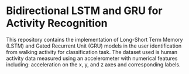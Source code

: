 # Bidirectional LSTM and GRU for Activity Recognition

This repository contains the implementation of Long-Short Term Memory (LSTM) and Gated Recurrent Unit (GRU) models in the user identification from walking activity for classification task. The dataset used is human activity data measured using an accelerometer with numerical features including: acceleration on the x, y, and z axes and corresponding labels.
